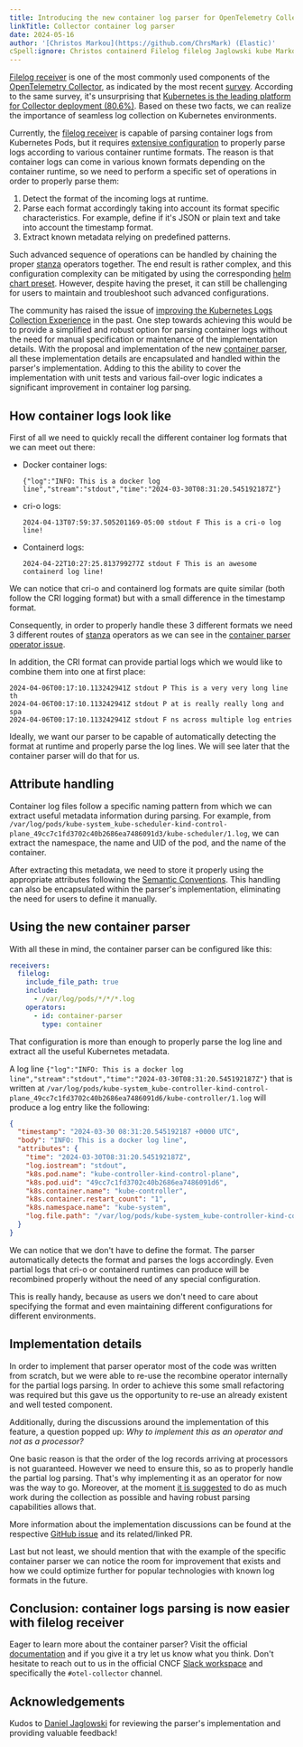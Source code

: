 ```yaml
---
title: Introducing the new container log parser for OpenTelemetry Collector
linkTitle: Collector container log parser
date: 2024-05-16
author: '[Christos Markou](https://github.com/ChrsMark) (Elastic)'
cSpell:ignore: Christos containerd Filelog filelog Jaglowski kube Markou
---
```


[Filelog receiver](https://github.com/open-telemetry/opentelemetry-collector-contrib/tree/main/receiver/filelogreceiver)
is one of the most commonly used components of the
[OpenTelemetry Collector](/docs/collector), as indicated by the most recent
[survey](/blog/2024/otel-collector-survey/#otel-components-usage). According to
the same survey, it's unsurprising that
[Kubernetes is the leading platform for Collector deployment (80.6%)](/blog/2024/otel-collector-survey/#deployment-scale-and-environment).
Based on these two facts, we can realize the importance of seamless log
collection on Kubernetes environments.

Currently, the
[filelog receiver](https://github.com/open-telemetry/opentelemetry-collector-contrib/blob/v0.100.0/receiver/filelogreceiver/README.md)
is capable of parsing container logs from Kubernetes Pods, but it requires
[extensive configuration](https://github.com/open-telemetry/opentelemetry-helm-charts/blob/aaa70bde1bf8bf15fc411282468ac6d2d07f772d/charts/opentelemetry-collector/templates/_config.tpl#L206-L282)
to properly parse logs according to various container runtime formats. The
reason is that container logs can come in various known formats depending on the
container runtime, so we need to perform a specific set of operations in order
to properly parse them:

1. Detect the format of the incoming logs at runtime.
2. Parse each format accordingly taking into account its format specific
   characteristics. For example, define if it's JSON or plain text and take into
   account the timestamp format.
3. Extract known metadata relying on predefined patterns.

Such advanced sequence of operations can be handled by chaining the proper
[stanza](https://github.com/open-telemetry/opentelemetry-collector-contrib/tree/main/pkg/stanza)
operators together. The end result is rather complex, and this configuration
complexity can be mitigated by using the corresponding
[helm chart preset](https://github.com/open-telemetry/opentelemetry-helm-charts/tree/main/charts/opentelemetry-collector#configuration-for-kubernetes-container-logs).
However, despite having the preset, it can still be challenging for users to
maintain and troubleshoot such advanced configurations.

The community has raised the issue of
[improving the Kubernetes Logs Collection Experience](https://github.com/open-telemetry/opentelemetry-collector-contrib/issues/25251)
in the past. One step towards achieving this would be to provide a simplified
and robust option for parsing container logs without the need for manual
specification or maintenance of the implementation details. With the proposal
and implementation of the new
[container parser](https://github.com/open-telemetry/opentelemetry-collector-contrib/issues/31959),
all these implementation details are encapsulated and handled within the
parser's implementation. Adding to this the ability to cover the implementation
with unit tests and various fail-over logic indicates a significant improvement
in container log parsing.

## How container logs look like

First of all we need to quickly recall the different container log formats that
we can meet out there:

- Docker container logs:

  `{"log":"INFO: This is a docker log line","stream":"stdout","time":"2024-03-30T08:31:20.545192187Z"}`

- cri-o logs:

  `2024-04-13T07:59:37.505201169-05:00 stdout F This is a cri-o log line!`

- Containerd logs:

  `2024-04-22T10:27:25.813799277Z stdout F This is an awesome containerd log line!`

We can notice that cri-o and containerd log formats are quite similar (both
follow the CRI logging format) but with a small difference in the timestamp
format.

Consequently, in order to properly handle these 3 different formats we need 3
different routes of
[stanza](https://github.com/open-telemetry/opentelemetry-collector-contrib/tree/main/pkg/stanza)
operators as we can see in the
[container parser operator issue](https://github.com/open-telemetry/opentelemetry-collector-contrib/issues/31959).

In addition, the CRI format can provide partial logs which we would like to
combine them into one at first place:

```text
2024-04-06T00:17:10.113242941Z stdout P This is a very very long line th
2024-04-06T00:17:10.113242941Z stdout P at is really really long and spa
2024-04-06T00:17:10.113242941Z stdout F ns across multiple log entries
```

Ideally, we want our parser to be capable of automatically detecting the format
at runtime and properly parse the log lines. We will see later that the
container parser will do that for us.

## Attribute handling

Container log files follow a specific naming pattern from which we can extract
useful metadata information during parsing. For example, from
`/var/log/pods/kube-system_kube-scheduler-kind-control-plane_49cc7c1fd3702c40b2686ea7486091d3/kube-scheduler/1.log`,
we can extract the namespace, the name and UID of the pod, and the name of the
container.

After extracting this metadata, we need to store it properly using the
appropriate attributes following the
[Semantic Conventions](/docs/specs/semconv/resource/k8s/). This handling can
also be encapsulated within the parser's implementation, eliminating the need
for users to define it manually.

## Using the new container parser

With all these in mind, the container parser can be configured like this:

```yaml
receivers:
  filelog:
    include_file_path: true
    include:
      - /var/log/pods/*/*/*.log
    operators:
      - id: container-parser
        type: container
```

That configuration is more than enough to properly parse the log line and
extract all the useful Kubernetes metadata.

A log line
`{"log":"INFO: This is a docker log line","stream":"stdout","time":"2024-03-30T08:31:20.545192187Z"}`
that is written at
`/var/log/pods/kube-system_kube-controller-kind-control-plane_49cc7c1fd3702c40b2686ea7486091d6/kube-controller/1.log`
will produce a log entry like the following:

```json
{
  "timestamp": "2024-03-30 08:31:20.545192187 +0000 UTC",
  "body": "INFO: This is a docker log line",
  "attributes": {
    "time": "2024-03-30T08:31:20.545192187Z",
    "log.iostream": "stdout",
    "k8s.pod.name": "kube-controller-kind-control-plane",
    "k8s.pod.uid": "49cc7c1fd3702c40b2686ea7486091d6",
    "k8s.container.name": "kube-controller",
    "k8s.container.restart_count": "1",
    "k8s.namespace.name": "kube-system",
    "log.file.path": "/var/log/pods/kube-system_kube-controller-kind-control-plane_49cc7c1fd3702c40b2686ea7486091d6/kube-controller/1.log"
  }
}
```

We can notice that we don't have to define the format. The parser automatically
detects the format and parses the logs accordingly. Even partial logs that cri-o
or containerd runtimes can produce will be recombined properly without the need
of any special configuration.

This is really handy, because as users we don't need to care about specifying
the format and even maintaining different configurations for different
environments.

## Implementation details

In order to implement that parser operator most of the code was written from
scratch, but we were able to re-use the recombine operator internally for the
partial logs parsing. In order to achieve this some small refactoring was
required but this gave us the opportunity to re-use an already existent and well
tested component.

Additionally, during the discussions around the implementation of this feature,
a question popped up: _Why to implement this as an operator and not as a
processor?_

One basic reason is that the order of the log records arriving at processors is
not guaranteed. However we need to ensure this, so as to properly handle the
partial log parsing. That's why implementing it as an operator for now was the
way to go. Moreover, at the moment
[it is suggested](https://github.com/open-telemetry/opentelemetry-collector-contrib/issues/32080#issuecomment-2035301178)
to do as much work during the collection as possible and having robust parsing
capabilities allows that.

More information about the implementation discussions can be found at the
respective
[GitHub issue](https://github.com/open-telemetry/opentelemetry-collector-contrib/issues/31959)
and its related/linked PR.

Last but not least, we should mention that with the example of the specific
container parser we can notice the room for improvement that exists and how we
could optimize further for popular technologies with known log formats in the
future.

## Conclusion: container logs parsing is now easier with filelog receiver

Eager to learn more about the container parser? Visit the official
[documentation](https://github.com/open-telemetry/opentelemetry-collector-contrib/blob/main/pkg/stanza/docs/operators/container.md)
and if you give it a try let us know what you think. Don't hesitate to reach out
to us in the official CNCF [Slack workspace](https://slack.cncf.io/) and
specifically the `#otel-collector` channel.

## Acknowledgements

Kudos to [Daniel Jaglowski](https://github.com/djaglowski) for reviewing the
parser's implementation and providing valuable feedback!
